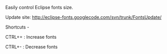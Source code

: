 Easily control Eclipse fonts size. 

Update site: http://eclipse-fonts.googlecode.com/svn/trunk/FontsUpdate/

Shortcuts -

CTRL+= : Increase fonts

CTRL+- : Decrease fonts 



